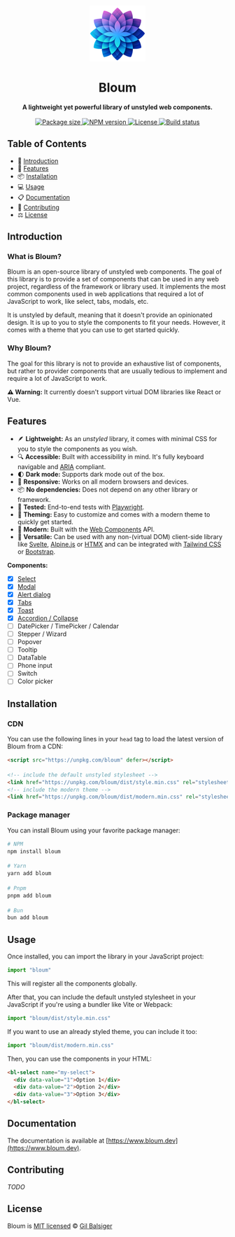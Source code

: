 <div align="center">
    <a href="https://www.bloum.dev">
        <img src="https://raw.githubusercontent.com/balsigergil/bloum/main/docs/static/img/bloum_logo.png" height="128" alt="logo">
    </a>
    <h1>Bloum</h1>
    <strong>A lightweight yet powerful library of unstyled web components.</strong>
    <br>
    <br>
    <div align="center">
        <a aria-label="Bundlephobia" href="https://bundlephobia.com/package/bloum">
          <img alt="Package size" src="https://img.shields.io/bundlephobia/minzip/bloum?style=for-the-badge">
        </a>
        <a aria-label="NPM version" href="https://www.npmjs.com/package/bloum">
          <img alt="NPM version" src="https://img.shields.io/npm/v/bloum?style=for-the-badge">
        </a>
        <a aria-label="License" href="https://github.com/balsigergil/bloum/blob/main/LICENSE">
          <img alt="License" src="https://img.shields.io/npm/l/bloum?style=for-the-badge">
        </a>
        <a aria-label="Build status" href="https://github.com/balsigergil/bloum/actions/workflows/quality.yml">
          <img alt="Build status" src="https://img.shields.io/github/actions/workflow/status/balsigergil/bloum/quality.yml?style=for-the-badge&label=tests">
        </a>
    </div>
</div>

## Table of Contents

- 📖 [Introduction](#introduction)
- 🚀 [Features](#features)
- 📦 [Installation](#installation)
- 💻 [Usage](#usage)
- 📋 [Documentation](#documentation)
- 📝 [Contributing](#contributing)
- ⚖️ [License](#license)

## Introduction

### What is Bloum?

Bloum is an open-source library of unstyled web components. The goal of this library is to provide a set of components that can be used in any web project, regardless of the framework or library used.
It implements the most common components used in web applications that required a lot of JavaScript to work, like select, tabs, modals, etc.

It is unstyled by default, meaning that it doesn't provide an opinionated design. It is up to you to style the components to fit your needs. However, it comes with a theme that you can use to get started quickly.

### Why Bloum?

The goal for this library is not to provide an exhaustive list of components, but rather to provider components that are usually tedious to implement and require a lot of JavaScript to work.

**⚠️ Warning:** It currently doesn't support virtual DOM libraries like React or Vue.

## Features

- 🪶 **Lightweight:** As an *unstyled* library, it comes with minimal CSS for you to style the components as you wish.
- 🔍 **Accessible:** Built with accessibility in mind. It's fully keyboard navigable and [ARIA](https://www.w3.org/WAI/ARIA/apg/) compliant.
- 🌓 **Dark mode:** Supports dark mode out of the box.
- 📱 **Responsive:** Works on all modern browsers and devices.
- 📦 **No dependencies:** Does not depend on any other library or framework.
- 🧪 **Tested:** End-to-end tests with [Playwright](https://playwright.dev/).
- 🎨 **Theming:** Easy to customize and comes with a modern theme to quickly get started.
- 🌈 **Modern:** Built with the [Web Components](https://developer.mozilla.org/en-US/docs/Web/API/Web_components) API.
- 🤹 **Versatile:** Can be used with any non-(virtual DOM) client-side library like [Svelte](https://svelte.dev/), [Alpine.js](https://alpinejs.dev/) or [HTMX](https://htmx.org/) and can be integrated with [Tailwind CSS](https://tailwindcss.com/) or [Bootstrap](https://getbootstrap.com/).

**Components:**

- [x] [Select](https://www.bloum.dev/docs/components/select)
- [x] [Modal](https://www.bloum.dev/docs/components/modal)
- [x] [Alert dialog](https://www.bloum.dev/docs/components/alert)
- [x] [Tabs](https://www.bloum.dev/docs/components/tabs)
- [x] [Toast](https://www.bloum.dev/docs/components/toast)
- [x] [Accordion / Collapse](https://www.bloum.dev/docs/components/accordion)
- [ ] DatePicker / TimePicker / Calendar
- [ ] Stepper / Wizard
- [ ] Popover
- [ ] Tooltip
- [ ] DataTable
- [ ] Phone input
- [ ] Switch
- [ ] Color picker

## Installation

### CDN

You can use the following lines in your `head` tag to load the latest version of Bloum from a CDN:

```html
<script src="https://unpkg.com/bloum" defer></script>

<!-- include the default unstyled stylesheet -->
<link href="https://unpkg.com/bloum/dist/style.min.css" rel="stylesheet">
<!-- include the modern theme -->
<link href="https://unpkg.com/bloum/dist/modern.min.css" rel="stylesheet">
```

### Package manager

You can install Bloum using your favorite package manager:

```bash
# NPM
npm install bloum

# Yarn
yarn add bloum

# Pnpm
pnpm add bloum

# Bun
bun add bloum
```

## Usage

Once installed, you can import the library in your JavaScript project:

```js
import "bloum"
```

This will register all the components globally.

After that, you can include the default unstyled stylesheet in your JavaScript if you're using a bundler like Vite or Webpack:

```js
import "bloum/dist/style.min.css"
```

If you want to use an already styled theme, you can include it too:

```js
import "bloum/dist/modern.min.css"
```

Then, you can use the components in your HTML:

```html
<bl-select name="my-select">
  <div data-value="1">Option 1</div>
  <div data-value="2">Option 2</div>
  <div data-value="3">Option 3</div>
</bl-select>
```

## Documentation

The documentation is available at [https://www.bloum.dev](https://www.bloum.dev).

## Contributing

*TODO*

## License

Bloum is [MIT licensed](./LICENSE) &copy; [Gil Balsiger](https://github.com/balsigergil)
